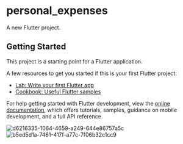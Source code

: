 # personal_expenses

A new Flutter project.

## Getting Started

This project is a starting point for a Flutter application.

A few resources to get you started if this is your first Flutter project:

- [Lab: Write your first Flutter app](https://docs.flutter.dev/get-started/codelab)
- [Cookbook: Useful Flutter samples](https://docs.flutter.dev/cookbook)

For help getting started with Flutter development, view the
[online documentation](https://docs.flutter.dev/), which offers tutorials,
samples, guidance on mobile development, and a full API reference.



![d6216335-1064-4659-a249-644e86757a5c](https://user-images.githubusercontent.com/94520177/189387618-f3c1e412-4120-4934-8d1b-076811f3260d.jpg)![b5ed5d1a-7461-417f-a77c-7f06b32c1cc9](https://user-images.githubusercontent.com/94520177/189387637-c4cbd57e-7418-4162-aeaa-0100b9e5eacf.jpg)
